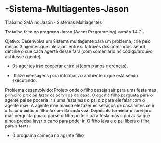 # -Sistema-Multiagentes-Jason
Trabalho SMA no Jason - Sistemas Multiagentes

Trabalho feito no programa Jason (Agent Programming) versão 1.4.2 .

Ojetivo:
Desenvolva um Sistema multiagente para um problema, crie pelo menos 3 agentes que interajam entre si (através dos comandos .send), detalhe o que cada agente desse fará (com comentário no código/arquivo asl desse agente).

- Os agentes irão cooperar entre si (com planos e crenças). 

- Utilize mensagens para informar ao ambiente o que está sendo executando.

Problema desenvolvido:
Projeto onde o filho deseja sair para uma festa mas primeiro precisa fazer os serviços de casa. O agente filho pergunta para o agente pai se poderia ir a uma festa mas o pai diz para ele falar com o agente mae. A agente mae manda ele fazer os serviços de casa antes de ir a festa e então o filho faz um de cada vez. Depois de terminar o serviço a mãe pergunta para o pai se o filho pode ir para festa mas o pai avisa que ainda precisa lavar o carro para poder ir. O filho lava e o pai libera o filho para a festa.

- O programa começa no agente filho
